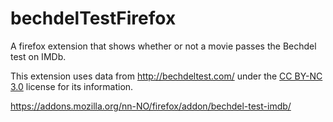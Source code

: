 # bechdelTestFirefox
A firefox extension that shows whether or not a movie passes the Bechdel test on IMDb.

This extension uses data from http://bechdeltest.com/ under the  [CC BY-NC 3.0](https://creativecommons.org/licenses/by-nc/3.0/) license for its information.

https://addons.mozilla.org/nn-NO/firefox/addon/bechdel-test-imdb/
